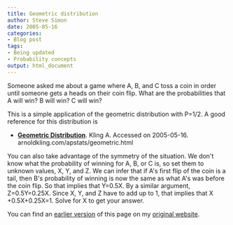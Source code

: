 ```yaml
---
title: Geometric distribution
author: Steve Simon
date: 2005-05-16
categories:
- Blog post
tags:
- Being updated
- Probability concepts
output: html_document
---
```

Someone asked me about a game where A, B, and C toss a coin in order
until someone gets a heads on their coin flip. What are the
probabilities that A will win? B will win? C will win?

This is a simple application of the geometric distribution with P=1/2. A
good reference for this distribution is

- **[Geometric
Distribution](http://arnoldkling.com/apstats/geometric.html%20)**.
Kling A. Accessed on 2005-05-16.
arnoldkling.com/apstats/geometric.html

You can also take advantage of the symmetry of the situation. We don't
know what the probability of winning for A, B, or C is, so set them to
unknown values, X, Y, and Z. We can infer that if A's first flip of the
coin is a tail, then B's probability of winning is now the same as what
A's was before the coin flip. So that implies that Y=0.5X. By a similar
argument, Z=0.5Y=0.25X. Since X, Y, and Z have to add up to 1, that
implies that X +0.5X+0.25X=1. Solve for X to get your answer.

You can find an [earlier version][sim1] of this page on my [original website][sim2].


[sim1]: http://www.pmean.com/05/GeometricDistribution.html
[sim2]: http://www.pmean.com/original_site.html
